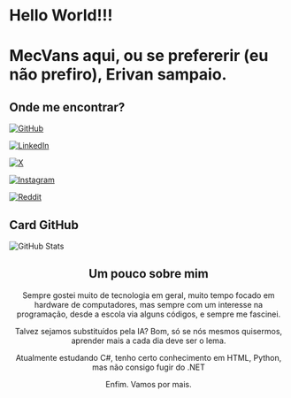 # Hello World!!!
# MecVans aqui, ou se prefererir (eu não prefiro), Erivan sampaio.

## Onde me encontrar?
[![GitHub](https://img.shields.io/badge/GitHub-100000?style=for-the-badge&logo=github&logoColor=white)](https://github.com/mecvans)

[![LinkedIn](https://img.shields.io/badge/LinkedIn-0077B5?style=for-the-badge&logo=linkedin&logoColor=white)](https://www.linkedin.com/in/mecvans/)

[![X](https://img.shields.io/badge/X-000?style=for-the-badge&logo=x)](https://x.com/mecvans)

[![Instagram](https://img.shields.io/badge/-Instagram-%23E4405F?style=for-the-badge&logo=instagram&logoColor=white)](https://www.instagram.com/erivansampai/)

[![Reddit](https://img.shields.io/badge/Reddit-000?style=for-the-badge&logo=reddit&logoColor=FF4500)](https://www.reddit.com/u/mecvans)

## Card GitHub 
![GitHub Stats](https://github-readme-stats.vercel.app/api?username=MecVans&theme=transparent&bg_color=000&border_color=30A3DC&show_icons=true&icon_color=30A3DC&title_color=E94D5F&text_color=FFF)

<center>
<h2>Um pouco sobre mim</h2>
<p>Sempre gostei muito de tecnologia em geral, muito tempo focado em hardware de computadores, mas sempre com um interesse na programação, desde a escola via alguns códigos, e sempre me fascinei.

Talvez sejamos substituídos pela IA? Bom, só se nós mesmos quisermos, aprender mais a cada dia deve ser o lema. 

Atualmente estudando C#, tenho certo conhecimento em HTML, Python, mas não consigo fugir do .NET

Enfim. Vamos por mais.</p>

